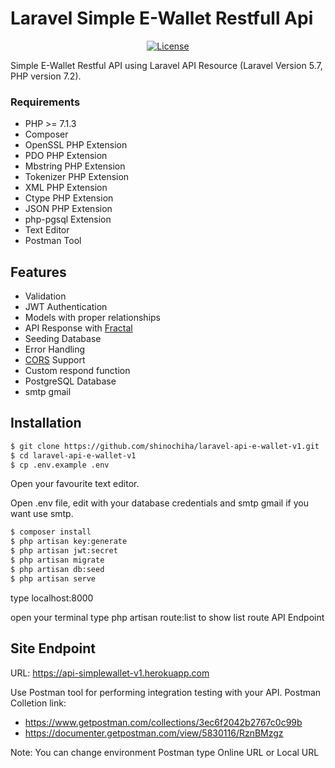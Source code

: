 # Laravel Simple E-Wallet Restfull Api
<p align="center">
<a href="https://api-simplewallet-v1.herokuapp.com"><img src="https://poser.pugx.org/laravel/framework/license.svg" alt="License"></a>
</p>

Simple E-Wallet Restful API using Laravel API Resource (Laravel Version 5.7, PHP version 7.2).

### Requirements
- PHP >= 7.1.3
- Composer
- OpenSSL PHP Extension
- PDO PHP Extension
- Mbstring PHP Extension
- Tokenizer PHP Extension
- XML PHP Extension
- Ctype PHP Extension
- JSON PHP Extension
- php-pgsql Extension
- Text Editor
- Postman Tool

## Features
- Validation
- JWT Authentication
- Models with proper relationships
- API Response with [Fractal](http://github.com/spatie/laravel-fractal)
- Seeding Database
- Error Handling
- [CORS](https://github.com/barryvdh/laravel-cors) Support
- Custom respond function
- PostgreSQL Database
- smtp gmail

## Installation

```sh
$ git clone https://github.com/shinochiha/laravel-api-e-wallet-v1.git
$ cd laravel-api-e-wallet-v1
$ cp .env.example .env
```

Open your favourite text editor.

Open .env file, edit with your database credentials and smtp gmail if you want use smtp.
```sh
$ composer install
$ php artisan key:generate
$ php artisan jwt:secret
$ php artisan migrate
$ php artisan db:seed
$ php artisan serve
```
type localhost:8000

open your terminal type php artisan route:list to show list route API Endpoint

## Site Endpoint
URL: https://api-simplewallet-v1.herokuapp.com

Use Postman tool for performing integration testing with your API. Postman Colletion link: 
- https://www.getpostman.com/collections/3ec6f2042b2767c0c99b
- https://documenter.getpostman.com/view/5830116/RznBMzgz

Note: You can change environment Postman type Online URL or Local URL


